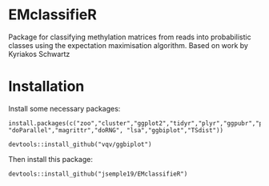 # EMclassifieR
Package for classifying methylation matrices from reads into probabilistic classes using the expectation maximisation algorithm. Based on work by Kyriakos Schwartz

# Installation
Install some necessary packages:
```
install.packages(c("zoo","cluster","ggplot2","tidyr","plyr","ggpubr","parallel","foreach", "doParallel","magrittr","doRNG", "lsa","ggbiplot","TSdist"))

devtools::install_github("vqv/ggbiplot")
```

Then install this package:
```
devtools::install_github("jsemple19/EMclassifieR")
```
